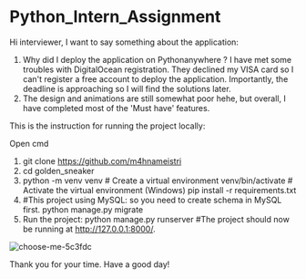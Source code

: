 # Python_Intern_Assignment
Hi interviewer,
I want to say something about the application:

  1. Why did I deploy the application on Pythonanywhere ? I have met some troubles with DigitalOcean registration. They declined my VISA card so I can't register a free account to deploy the application.     Importantly, the deadline is approaching so I will find the solutions later.
  2. The design and animations are still somewhat poor hehe, but overall, I have completed most of the 'Must have' features.

This is the instruction for running the project locally:

Open cmd 
1. git clone https://github.com/m4hnameistri
2. cd golden_sneaker
3. python -m venv venv  # Create a virtual environment
   venv/bin/activate  # Activate the virtual environment (Windows)
   pip install -r requirements.txt
4. #This project using MySQL: so you need to create schema in MySQL first.
   python manage.py migrate
5. Run the project:
   python manage.py runserver
   #The project should now be running at http://127.0.0.1:8000/.

![choose-me-5c3fdc](https://github.com/m4hnameistri/intern_assignment/assets/93998359/27cb3137-feba-48eb-a83e-faefedcf6574)

Thank you for your time. Have a good day!
